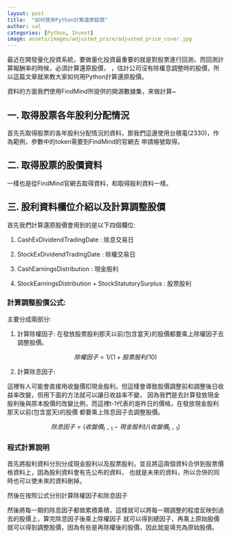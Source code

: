 ```yaml
---
layout: post
title:  "如何使用Python計算還原股價"
author: sal
categories: [Python, Invest]
image: assets/images/adjusted_price/adjusted_price_cover.jpg
---
```

最近在開發量化投資系統，要做量化投資最重要的就是對股票進行回測，而回測計算報酬率的時候，必須計算還原股價，
，估計公司沒有除權息調整時的股價，所以這篇文章就來教大家如何用Python計算還原股價。

資料的方面我們使用FindMind所提供的開源數據集，來做計算~

## 一. 取得股票各年股利分配情況
首先先取得股票的各年股利分配情況的資料，那我們這邊使用台積電(2330)，作為範例，參數中的token需要到FindMind的官網去
申請帳號取得。

<script src="https://gist.github.com/rgib37190/b34af894a3e679fb6d8c7a473650f6db.js"></script>

## 二. 取得股票的股價資料
一樣也是從FindMind官網去取得資料，和取得股利資料一樣。

<script src="https://gist.github.com/rgib37190/2b7c7d85a3bc6ac35ee2246e819464e6.js"></script>

## 三. 股利資料欄位介紹以及計算調整股價
首先我們計算還原股價會用到的是以下四個欄位:

1. CashExDividendTradingDate : 除息交易日

2. StockExDividendTradingDate : 除權交易日

3. CashEarningsDistribution : 現金股利

4. StockEarningsDistribution + StockStatutorySurplus : 股票股利

### 計算調整股價公式:
主要分成兩部分:

1. 計算除權因子:
在發放股票股利那天以前(包含當天)的股價都要乘上除權因子去調整股價。

$$除權因子 = 1 / (1 + 股票股利 / 10)$$

2. 計算除息因子:

這裡有人可能會直接用收盤價扣現金股利，但這樣會導致股價調整前和調整後日收益率改變，但用下面的方法就可以讓日收益率不變，
因為我們是去計算發放現金股利後與原本股價的改變比例，而這裡t-1代表的是昨日的價格，在發放現金股利那天以前(包含當天)的股價
都要乘上除息因子去調整股價。

$$除息因子 = (收盤價_{t-1} - 現金股利) / (收盤價_{t-1})$$

### 程式計算說明
首先將股利資料分別分成現金股利以及股票股利，並且將這兩個資料合併到股票價格資料上，因為股利資料會有先公布的資料，
也就是未來的資料，所以合併的同時也可以使未來的資料刪掉。

<script src="https://gist.github.com/rgib37190/a64201623d3268dc7de9012c7b4c4b03.js"></script>

然後在按照公式分別計算除權因子和除息因子

<script src="https://gist.github.com/rgib37190/78e623e5590799b61300ede8f0a4ae43.js"></script>

然後將每一期的除息因子都做累積乘積，這樣就可以將每一期調整的程度反映到過去的股價上，算完除息因子後乘上除權因子
就可以得到總因子，再乘上原始股價就可以得到調整股價，因為有些是再除權後的股價，因此就是填充為原始股價。

<script src="https://gist.github.com/rgib37190/4515e767d2faa70b1a09f43574f72b6c.js"></script>